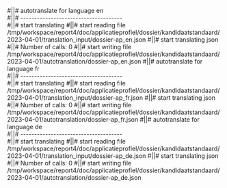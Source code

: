 #||# autotranslate for language en  
#||# -------------------------------------  
#||# start translating
#||# start reading file /tmp/workspace/report4/doc/applicatieprofiel/dossier/kandidaatstandaard/2023-04-01/translation_input/dossier-ap_en.json
#||# start translating json
#||# Number of calls: 0
#||# start writing file /tmp/workspace/report4/doc/applicatieprofiel/dossier/kandidaatstandaard/2023-04-01/autotranslation/dossier-ap_en.json
#||# autotranslate for language fr  
#||# -------------------------------------  
#||# start translating
#||# start reading file /tmp/workspace/report4/doc/applicatieprofiel/dossier/kandidaatstandaard/2023-04-01/translation_input/dossier-ap_fr.json
#||# start translating json
#||# Number of calls: 0
#||# start writing file /tmp/workspace/report4/doc/applicatieprofiel/dossier/kandidaatstandaard/2023-04-01/autotranslation/dossier-ap_fr.json
#||# autotranslate for language de  
#||# -------------------------------------  
#||# start translating
#||# start reading file /tmp/workspace/report4/doc/applicatieprofiel/dossier/kandidaatstandaard/2023-04-01/translation_input/dossier-ap_de.json
#||# start translating json
#||# Number of calls: 0
#||# start writing file /tmp/workspace/report4/doc/applicatieprofiel/dossier/kandidaatstandaard/2023-04-01/autotranslation/dossier-ap_de.json
